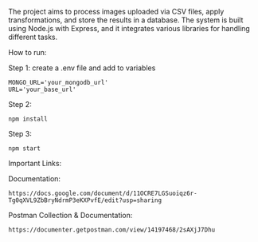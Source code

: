 The project aims to process images uploaded via CSV files, apply transformations, and store the results in a database. The system is built using Node.js with Express, and it integrates various libraries for handling different tasks.

How to run:

Step 1: create a .env file and add to variables
    
    MONGO_URL='your_mongodb_url'
    URL='your_base_url'
    
Step 2:

    npm install
    
Step 3:

    npm start

Important Links:

Documentation: 

    https://docs.google.com/document/d/11OCRE7LGSuoiqz6r-Tg0qXVL9ZbBryNdrmP3eKXPvfE/edit?usp=sharing
    
Postman Collection & Documentation: 

    https://documenter.getpostman.com/view/14197468/2sAXjJ7Dhu
